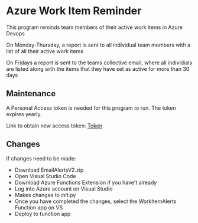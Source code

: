 # Azure Work Item Reminder 

This program reminds team members of their active work items in Azure Devops

On Monday-Thursday, a report is sent to all individual team members with a list of all their active             work items

On Fridays a report is sent to the teams collective email, where all individials are listed along with          the items that they have set as active for more than 30 days

## Maintenance 

A Personal Access token is needed for this program to run. The token expires yearly. 

Link to obtain new access token:  [ Token](https://dev.azure.com/CBTS-Internal/_usersSettings/tokens)

## Changes 

If changes need to be made:
* Download EmailAlertsV2.zip 
* Open Visual Studio Code
* Download Azure Functions Extension if you have't already
* Log into Azure account on Visual Studio
* Makes changes to _init_.py
* Once you have completed the changes, select the WorkItemAlerts Function app on VS
* Deploy to function app








